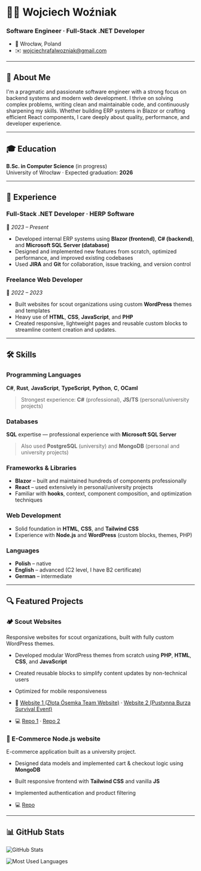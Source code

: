 # 👨‍💻 Wojciech Woźniak

### Software Engineer · Full-Stack .NET Developer  
- 📍 Wrocław, Poland
- ✉️ wojciechrafalwozniak@gmail.com  

---

## 🧠 About Me

I'm a pragmatic and passionate software engineer with a strong focus on backend systems and modern web development. I thrive on solving complex problems, writing clean and maintainable code, and continuously sharpening my skills. Whether building ERP systems in Blazor or crafting efficient React components, I care deeply about quality, performance, and developer experience.

---

## 🎓 Education

**B.Sc. in Computer Science** (in progress)  
University of Wrocław · Expected graduation: **2026**

---

## 💼 Experience

### Full-Stack .NET Developer · **HERP Software**  
📆 *2023 – Present*

- Developed internal ERP systems using **Blazor (frontend)**, **C# (backend)**, and **Microsoft SQL Server (database)**  
- Designed and implemented new features from scratch, optimized performance, and improved existing codebases  
- Used **JIRA** and **Git** for collaboration, issue tracking, and version control

### Freelance Web Developer  
📆 *2022 – 2023*

- Built websites for scout organizations using custom **WordPress** themes and templates  
- Heavy use of **HTML**, **CSS**, **JavaScript**, and **PHP**  
- Created responsive, lightweight pages and reusable custom blocks to streamline content creation and updates.

---

## 🛠️ Skills

### Programming Languages  
**C#**, **Rust**, **JavaScript**, **TypeScript**, **Python**, **C**, **OCaml**  
> Strongest experience: **C#** (professional), **JS/TS** (personal/university projects)

### Databases  
**SQL** expertise — professional experience with **Microsoft SQL Server**  
> Also used **PostgreSQL** (university) and **MongoDB** (personal and university projects)

### Frameworks & Libraries  
- **Blazor** – built and maintained hundreds of components professionally  
- **React** – used extensively in personal/university projects  
- Familiar with **hooks**, context, component composition, and optimization techniques

### Web Development  
- Solid foundation in **HTML**, **CSS**, and **Tailwind CSS**  
- Experience with **Node.js** and **WordPress** (custom blocks, themes, PHP)

### Languages  
- **Polish** – native  
- **English** – advanced (C2 level, I have B2 certificate)  
- **German** – intermediate  

---

## 🔍 Featured Projects

### 🏕️ Scout Websites
Responsive websites for scout organizations, built with fully custom WordPress themes.  
- Developed modular WordPress themes from scratch using **PHP**, **HTML**, **CSS**, and **JavaScript**  
- Created reusable blocks to simplify content updates by non-technical users  
- Optimized for mobile responsiveness

- 🔗 [Website 1 (Złota Ósemka Team Website)](https://zlotaosemka.dabrowagornicza.zhp.pl/) · [Website 2 (Pustynna Burza Survival Event)](https://pustynnaburza.dabrowagornicza.zhp.pl/)  
- 💻 [Repo 1](https://github.com/wojwozniak/wp-zlotaosemka) · [Repo 2](https://github.com/wojwozniak/wp-pustynnaburza)

### 🛒 E-Commerce Node.js website
E-commerce application built as a university project.  
- Designed data models and implemented cart & checkout logic using **MongoDB**  
- Built responsive frontend with **Tailwind CSS** and vanilla **JS**  
- Implemented authentication and product filtering

- 💻 [Repo](https://github.com/wojwozniak/nodejs-shop)

---

## 📊 GitHub Stats

![GitHub Stats](https://github-readme-stats.vercel.app/api?username=wojwozniak&show_icons=true&rank_icon=github&theme=tokyonight&include_all_commits=true)

![Most Used Languages](https://github-readme-stats.vercel.app/api/top-langs?username=wojwozniak&theme=tokyonight&hide=jupyter%20notebook,racket,rich%20text%20format&layout=pie&langs_count=10)
